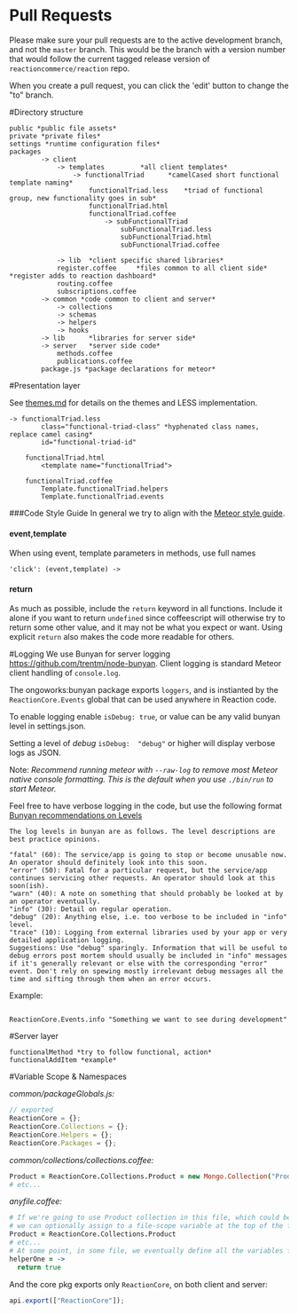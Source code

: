 # Pull Requests
Please make sure your pull requests are to the active development branch, and not the `master` branch. This would be the branch with a version number that would follow the current tagged release version of `reactioncommerce/reaction` repo.

When you create a pull request, you can click the 'edit' button to change the "to" branch. 


#Directory structure

	public *public file assets*
	private *private files*
	settings *runtime configuration files*
	packages
			-> client
				-> templates		 *all client templates*
					-> functionalTriad		*camelCased short functional template naming*
						functionalTriad.less	*triad of functional group, new functionality goes in sub*
						functionalTriad.html
						functionalTriad.coffee
							-> subFunctionalTriad
								subFunctionalTriad.less
								subFunctionalTriad.html
								subFunctionalTriad.coffee
						
				-> lib  *client specific shared libraries*
				register.coffee 	*files common to all client side* *register adds to reaction dashboard*
				routing.coffee
				subscriptions.coffee
			-> common *code common to client and server*
				-> collections
				-> schemas
				-> helpers
				-> hooks
			-> lib 		*libraries for server side*
			-> server	*server side code*
				methods.coffee
				publications.coffee
			package.js *package declarations for meteor*
			

#Presentation layer

See [themes.md](themes.md) for details on the themes and LESS implementation.

	-> functionalTriad.less
			class="functional-triad-class" *hyphenated class names, replace camel casing*
			id="functional-triad-id"

		functionalTriad.html
			<template name="functionalTriad">

		functionalTriad.coffee
			Template.functionalTriad.helpers
			Template.functionalTriad.events

###Code Style Guide
In general we try to align with the [Meteor style guide](https://github.com/meteor/meteor/wiki/Meteor-Style-Guide).

#### event,template
When using event, template parameters in methods, use full names

	'click': (event,template) ->

#### return
As much as possible, include the `return` keyword in all functions. Include it alone if you want to return `undefined` since coffeescript will otherwise try to return some other value, and it may not be what you expect or want. Using explicit `return` also makes the code more readable for others.

#Logging
We use Bunyan for server logging https://github.com/trentm/node-bunyan. Client logging is standard Meteor client handling of `console.log`.

The ongoworks:bunyan package exports `loggers`, and is instianted by the `ReactionCore.Events` global that can be used anywhere in Reaction code.

To enable logging enable `isDebug: true`, or value can be any valid bunyan level in settings.json.

Setting a level of *debug*  `isDebug:  "debug"` or higher will display verbose logs as JSON. 

Note: *Recommend running meteor with `--raw-log` to remove most Meteor native console formatting. This is the default when you use `./bin/run` to start Meteor.*

Feel free to have verbose logging in the code, but use the following format [Bunyan recommendations on Levels](https://github.com/trentm/node-bunyan#levels)


```
The log levels in bunyan are as follows. The level descriptions are best practice opinions.

"fatal" (60): The service/app is going to stop or become unusable now. An operator should definitely look into this soon.
"error" (50): Fatal for a particular request, but the service/app continues servicing other requests. An operator should look at this soon(ish).
"warn" (40): A note on something that should probably be looked at by an operator eventually.
"info" (30): Detail on regular operation.
"debug" (20): Anything else, i.e. too verbose to be included in "info" level.
"trace" (10): Logging from external libraries used by your app or very detailed application logging.
Suggestions: Use "debug" sparingly. Information that will be useful to debug errors post mortem should usually be included in "info" messages if it's generally relevant or else with the corresponding "error" event. Don't rely on spewing mostly irrelevant debug messages all the time and sifting through them when an error occurs.
```

Example:
```

ReactionCore.Events.info "Something we want to see during development"

```


#Server layer
	
	functionalMethod *try to follow functional, action*
	functionalAddItem *example*

#Variable Scope & Namespaces

*common/packageGlobals.js:*

```js
// exported
ReactionCore = {};
ReactionCore.Collections = {};
ReactionCore.Helpers = {};
ReactionCore.Packages = {};
```

*common/collections/collections.coffee:*

```coffee
Product = ReactionCore.Collections.Product = new Mongo.Collection("Product")
# etc...
```

*anyfile.coffee:*

```coffee
# If we're going to use Product collection in this file, which could be in core or in an add-on pkg,
# we can optionally assign to a file-scope variable at the top of the file to keep our code short.
Product = ReactionCore.Collections.Product
# etc...
# At some point, in some file, we eventually define all the variables from packageGlobals.js
helperOne = ->
  return true
```

And the core pkg exports only `ReactionCore`, on both client and server:

```js
api.export(["ReactionCore"]);
```

